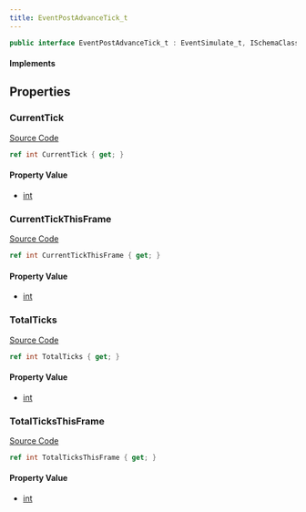 ```yaml
---
title: EventPostAdvanceTick_t
---
```


```csharp
public interface EventPostAdvanceTick_t : EventSimulate_t, ISchemaClass<EventSimulate_t>, ISchemaClass<EventPostAdvanceTick_t>, ISchemaField, ISchemaClass, INativeHandle
```

#### Implements

## Properties

### CurrentTick

[Source Code](https://github.com/swiftly-solution/swiftlys2/blob/beta/managed/src/SwiftlyS2.Generated/Schemas/Interfaces/EventPostAdvanceTick_t.cs#L16)

```csharp
ref int CurrentTick { get; }
```

#### Property Value

- [int](https://learn.microsoft.com/dotnet/api/system.int32)

### CurrentTickThisFrame

[Source Code](https://github.com/swiftly-solution/swiftlys2/blob/beta/managed/src/SwiftlyS2.Generated/Schemas/Interfaces/EventPostAdvanceTick_t.cs#L18)

```csharp
ref int CurrentTickThisFrame { get; }
```

#### Property Value

- [int](https://learn.microsoft.com/dotnet/api/system.int32)

### TotalTicks

[Source Code](https://github.com/swiftly-solution/swiftlys2/blob/beta/managed/src/SwiftlyS2.Generated/Schemas/Interfaces/EventPostAdvanceTick_t.cs#L22)

```csharp
ref int TotalTicks { get; }
```

#### Property Value

- [int](https://learn.microsoft.com/dotnet/api/system.int32)

### TotalTicksThisFrame

[Source Code](https://github.com/swiftly-solution/swiftlys2/blob/beta/managed/src/SwiftlyS2.Generated/Schemas/Interfaces/EventPostAdvanceTick_t.cs#L20)

```csharp
ref int TotalTicksThisFrame { get; }
```

#### Property Value

- [int](https://learn.microsoft.com/dotnet/api/system.int32)

